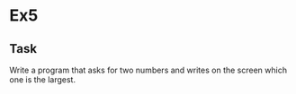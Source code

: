 # Ex5

## Task

Write a program that asks for two numbers and writes on the screen which one is the largest.